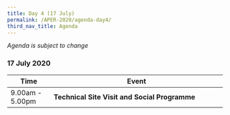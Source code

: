 ```yaml
---
title: Day 4 (17 July)
permalink: /APER-2020/agenda-day4/
third_nav_title: Agenda
---
```

<style>
  table th:first-of-type {width: 20%}
  table th:nth-of-type(2) {width: 80%}
</style>
*Agenda is subject to change*

### **17 July 2020**

| **Time** | **Event** |
|-------------------|---------------------------------------------------------------------------------------------------------------------------------------------------------------------------------------------------------------------------------------------------------------------------------------------------------------------------------------------------------------------------------------------------------------------------------------------------------------------------------------------------------------------------------------------------------------------------------------------------------------------------------------------------------------------------------------------------------------------------------------------------------------------------------------------------------------------------------------------------------------------------------------------------------------------------------------------------------------------------|
| 9.00am - 5.00pm | **Technical Site Visit and Social Programme** |
